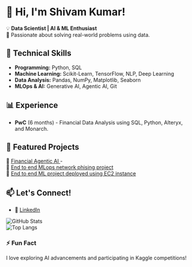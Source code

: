 # 👋 Hi, I'm Shivam Kumar!  
💡 **Data Scientist | AI & ML Enthusiast**  
🚀 Passionate about solving real-world problems using data.  

## 🔧 Technical Skills  
- **Programming:** Python, SQL  
- **Machine Learning:** Scikit-Learn, TensorFlow, NLP, Deep Learning  
- **Data Analysis:** Pandas, NumPy, Matplotlib, Seaborn  
- **MLOps & AI:** Generative AI, Agentic AI, Git  

## 📊 Experience  
- **PwC** (6 months) - Financial Data Analysis using SQL, Python, Alteryx, and Monarch.  

## 📂 Featured Projects  
🔹 [Financial Agentic AI ](https://github.com/shivam-kr935-Multimode_agenticAI) -   
🔹 [End to end MLops network phising project](https://github.com/shivam-kr935/networksecurity)  
🔹 [End to end ML project deployed using EC2 instance](https://github.com/shivam-kr935/mlproject)  

## 📫 Let's Connect!  
- 🔗 [LinkedIn](https://www.inkedin.com/in/shivam-kumar-299656297/)  

![GitHub Stats](https://github-readme-stats.vercel.app/api?username=yourusername&show_icons=true&theme=dark)  
![Top Langs](https://github-readme-stats.vercel.app/api/top-langs/?username=yourusername&layout=compact&theme=dark)  

### ⚡ Fun Fact  
I love exploring AI advancements and participating in Kaggle competitions!
